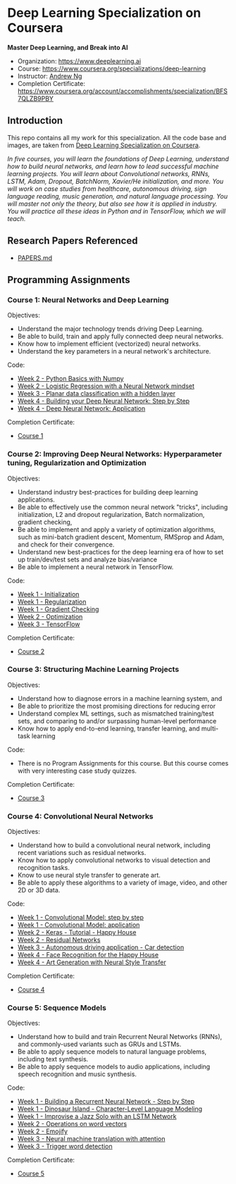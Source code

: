 # Deep Learning Specialization on Coursera
**Master Deep Learning, and Break into AI**

- Organization: https://www.deeplearning.ai
- Course: https://www.coursera.org/specializations/deep-learning
- Instructor: [Andrew Ng](http://www.andrewng.org/)
- Completion Certificate: https://www.coursera.org/account/accomplishments/specialization/BFS7QLZB9PBY
## Introduction

This repo contains all my work for this specialization. All the code base and images, are taken from [Deep Learning Specialization on Coursera](https://www.coursera.org/specializations/deep-learning).

*In five courses, you will learn the foundations of Deep Learning, understand how to build neural networks, and learn how to lead successful machine learning projects. You will learn about Convolutional networks, RNNs, LSTM, Adam, Dropout, BatchNorm, Xavier/He initialization, and more. You will work on case studies from healthcare, autonomous driving, sign language reading, music generation, and natural language processing. You will master not only the theory, but also see how it is applied in industry. You will practice all these ideas in Python and in TensorFlow, which we will teach.*

## Research Papers Referenced
- [PAPERS.md](./PAPERS.md)

## Programming Assignments

### Course 1: Neural Networks and Deep Learning

  Objectives:
  + Understand the major technology trends driving Deep Learning.
  + Be able to build, train and apply fully connected deep neural networks. 
  + Know how to implement efficient (vectorized) neural networks. 
  + Understand the key parameters in a neural network's architecture. 

  Code:
  + [Week 2 - Python Basics with Numpy](./01_Neural_Networks_and_Deep_Learning/Week%202/Python%20Basics%20with%20Numpy/Python_Basics_With_Numpy_v3a.ipynb)
  + [Week 2 - Logistic Regression with a Neural Network mindset](./01_Neural_Networks_and_Deep_Learning/Week%202/Logistic%20Regression%20as%20a%20Neural%20Network/Logistic_Regression_with_a_Neural_Network_mindset_v6a.ipynb)
  + [Week 3 - Planar data classification with a hidden layer](./01_Neural_Networks_and_Deep_Learning/Week%203/Planar%20data%20classification%20with%20one%20hidden%20layer/Planar_data_classification_with_onehidden_layer_v6c.ipynb)
  + [Week 4 - Building your Deep Neural Network: Step by Step](./01_Neural_Networks_and_Deep_Learning/Week%204/Building%20your%20Deep%20Neural%20Network%20-%20Step%20by%20Step/Building_your_Deep_Neural_Network_Step_by_Step_v8a.ipynb)
  + [Week 4 - Deep Neural Network: Application](./01_Neural_Networks_and_Deep_Learning/Week%204/Deep%20Neural%20Network%20Application:%20Image%20Classification/Deep%20Neural%20Network%20-%20Application%20v8.ipynb)

  Completion Certificate: 
  + [Course 1](https://www.coursera.org/account/accomplishments/certificate/V49UD246G827)

### Course 2: Improving Deep Neural Networks: Hyperparameter tuning, Regularization and Optimization

  Objectives:  
  + Understand industry best-practices for building deep learning applications. 
  + Be able to effectively use the common neural network "tricks", including initialization, L2 and dropout regularization, Batch normalization, gradient checking, 
  + Be able to implement and apply a variety of optimization algorithms, such as mini-batch gradient descent, Momentum, RMSprop and Adam, and check for their convergence. 
  + Understand new best-practices for the deep learning era of how to set up train/dev/test sets and analyze bias/variance
  + Be able to implement a neural network in TensorFlow. 

  Code:
  + [Week 1 - Initialization](./02_Improving_Deep_Neural_Networks/week5/Initialization/Initialization.ipynb)
  + [Week 1 - Regularization](./02_Improving_Deep_Neural_Networks/week5/Regularization/Regularization_v2a.ipynb)
  + [Week 1 - Gradient Checking](./02_Improving_Deep_Neural_Networks/week5/Gradient%20Checking/Gradient%20Checking%20v1.ipynb)
  + [Week 2 - Optimization](./02_Improving_Deep_Neural_Networks/week6/Optimization_methods_v1b.ipynb)
  + [Week 3 - TensorFlow](./02_Improving_Deep_Neural_Networks/week7/TensorFlow_Tutorial_v3b.ipynb)

  Completion Certificate: 
  + [Course 2](https://www.coursera.org/account/accomplishments/certificate/CB3VGXC4XR86)

### Course 3: Structuring Machine Learning Projects

  Objectives:  
  + Understand how to diagnose errors in a machine learning system, and 
  + Be able to prioritize the most promising directions for reducing error
  + Understand complex ML settings, such as mismatched training/test sets, and comparing to and/or surpassing human-level performance
  + Know how to apply end-to-end learning, transfer learning, and multi-task learning

   Code:
  +   There is no Program Assignments for this course. But this course comes with very interesting case study quizzes.
  
  Completion Certificate: 
  + [Course 3](https://www.coursera.org/account/accomplishments/certificate/6MWK4558M8MG)
  
### Course 4: Convolutional Neural Networks

  Objectives:  
  + Understand how to build a convolutional neural network, including recent variations such as residual networks.
  + Know how to apply convolutional networks to visual detection and recognition tasks.
  + Know to use neural style transfer to generate art.
  + Be able to apply these algorithms to a variety of image, video, and other 2D or 3D data.

  Code:
  + [Week 1 - Convolutional Model: step by step](./04_Convolutional_Neural_Networks/week1/Convolution_model_Step_by_Step_v2a.ipynb)
  + [Week 1 - Convolutional Model: application](./04_Convolutional_Neural_Networks/week1/Convolution_model_Application_v1a.ipynb)
  + [Week 2 - Keras - Tutorial - Happy House](./04_Convolutional_Neural_Networks/week2/KerasTutorial/Keras_Tutorial_v2a.ipynb)
  + [Week 2 - Residual Networks](./04_Convolutional_Neural_Networks/week2/ResNets/Residual_Networks_v2a.ipynb)
  + [Week 3 - Autonomous driving application - Car detection](./04_Convolutional_Neural_Networks/week3/Car%20detection%20for%20Autonomous%20Driving/Autonomous_driving_application_Car_detection_v3a.ipynb)
  + [Week 4 - Face Recognition for the Happy House](./04_Convolutional_Neural_Networks/week4/Face%20Recognition/Face_Recognition_v3a.ipynb)
  + [Week 4 - Art Generation with Neural Style Transfer](./04_Convolutional_Neural_Networks/week4/Neural%20Style%20Transfer/Art_Generation_with_Neural_Style_Transfer_v3a.ipynb)

  Completion Certificate: 
  + [Course 4](https://www.coursera.org/account/accomplishments/certificate/BUNBBS45BM9L)
  
### Course 5: Sequence Models
  
  Objectives:
  + Understand how to build and train Recurrent Neural Networks (RNNs), and commonly-used variants such as GRUs and LSTMs.
  + Be able to apply sequence models to natural language problems, including text synthesis. 
  + Be able to apply sequence models to audio applications, including speech recognition and music synthesis.
  
  Code:
  + [Week 1 - Building a Recurrent Neural Network - Step by Step](./05_Sequence_Models/Week%201/Building%20a%20Recurrent%20Neural%20Network%20-%20Step%20by%20Step/Building_a_Recurrent_Neural_Network_Step_by_Step_v3a.ipynb)
  + [Week 1 - Dinosaur Island - Character-Level Language Modeling](./05_Sequence_Models/Week%201/Dinosaur%20Island%20--%20Character-level%20language%20model/Dinosaurus_Island_Character_level_language_model_final_v3a.ipynb)
  + [Week 1 - Improvise a Jazz Solo with an LSTM Network](./05_Sequence_Models/Week%201/Jazz%20improvisation%20with%20LSTM/Improvise_a_Jazz_Solo_with_an_LSTM_Network_v3a.ipynb)
  + [Week 2 - Operations on word vectors](./05_Sequence_Models/Week%202/Word%20Vector%20Representation/Operations_on_word_vectors_v2a.ipynb)
  + [Week 2 - Emojify](./05_Sequence_Models/Week%202/Emojify/Emojify_v2a.ipynb)
  + [Week 3 - Neural machine translation with attention](./05_Sequence_Models/Week%203/Machine%20Translation/Neural_machine_translation_with_attention_v4a.ipynb)
  + [Week 3 - Trigger word detection](./05_Sequence_Models/Week%203/Trigger%20word%20detection/Trigger_word_detection_v1a.ipynb)

  Completion Certificate: 
  + [Course 5](https://www.coursera.org/account/accomplishments/certificate/SLUJS3H6MKMN)
